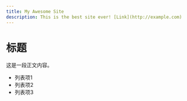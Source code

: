 ```yaml
---
title: My Awesome Site
description: This is the best site ever! [Link](http://example.com)
---
```

# 标题

这是一段正文内容。

- 列表项1
- 列表项2
- 列表项3
